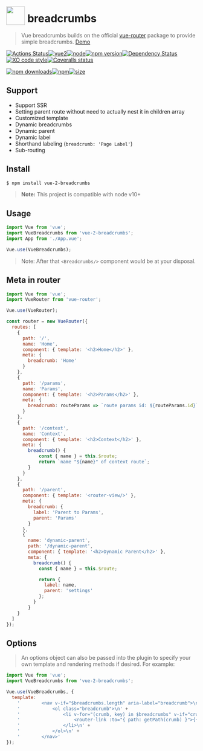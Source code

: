 # <a href="https://vuejs.org" target="_blank"><img valign="text-bottom" height="49" src="https://vuejs.org/images/logo.png"></a> breadcrumbs 
> Vue breadcrumbs builds on the official [vue-router](https://github.com/vuejs/vue-router) package to provide simple breadcrumbs. [Demo](https://scrum.github.io/vue-2-breadcrumbs/)

[![Actions Status](https://github.com/Scrum/vue-2-breadcrumbs/workflows/Actions%20Status/badge.svg?style=flat-square)](https://github.com/Scrum/vue-2-breadcrumbs/actions?query=workflow%3A%22CI+tests%22)[![vue2](https://img.shields.io/badge/vue-2.x-brightgreen.svg?style=flat-square)](https://vuejs.org/)[![node](https://img.shields.io/node/v/post-sequence.svg?style=flat-square)]()[![npm version](https://img.shields.io/npm/v/vue-2-breadcrumbs.svg?style=flat-square)](https://www.npmjs.com/package/vue-2-breadcrumbs)[![Dependency Status](https://david-dm.org/scrum/vue-2-breadcrumbs.svg?style=flat-square)](https://david-dm.org/scrum/vue-2-breadcrumbs)[![XO code style](https://badgen.net/xo/status/chalk?style=flat-square)](https://github.com/sindresorhus/xo)[![Coveralls status](https://img.shields.io/coveralls/Scrum/vue-2-breadcrumbs.svg?style=flat-square)](https://coveralls.io/r/Scrum/vue-2-breadcrumbs)

[![npm downloads](https://img.shields.io/npm/dm/vue-2-breadcrumbs.svg?style=flat-square)](https://www.npmjs.com/package/vue-2-breadcrumbs)[![npm](https://img.shields.io/npm/dt/vue-2-breadcrumbs.svg?style=flat-square)](https://www.npmjs.com/package/vue-2-breadcrumbs)[![size](https://badgen.net/bundlephobia/minzip/vue-2-breadcrumbs?color=364a5e&style=flat)](https://www.npmjs.com/package/vue-2-breadcrumbs)

## Support
- Support SSR
- Setting parent route without need to actually nest it in children array
- Customized template
- Dynamic breadcrumbs 
- Dynamic parent 
- Dynamic label 
- Shorthand labeling (`breadcrumb: 'Page Label'`)
- Sub-routing


## Install

```bash
$ npm install vue-2-breadcrumbs
```

> **Note:** This project is compatible with node v10+


## Usage

```js
import Vue from 'vue';
import VueBreadcrumbs from 'vue-2-breadcrumbs';
import App from './App.vue';

Vue.use(VueBreadcrumbs);
```
> Note: After that `<Breadcrumbs/>` component would be at your disposal.

## Meta in router
```js
import Vue from 'vue';
import VueRouter from 'vue-router';

Vue.use(VueRouter);

const router = new VueRouter({
  routes: [
    {
      path: '/',
      name: 'Home',
      component: { template: '<h2>Home</h2>' },
      meta: {
        breadcrumb: 'Home'
      }
    },
    {
      path: '/params',
      name: 'Params',
      component: { template: '<h2>Params</h2>' },
      meta: {
        breadcrumb: routeParams => `route params id: ${routeParams.id}`
      }
    },
    {
      path: '/context',
      name: 'Context',
      component: { template: '<h2>Context</h2>' },
      meta: {
        breadcrumb() {
            const { name } = this.$route;
            return `name "${name}" of context route`;
        }
      }
    },
    {
      path: '/parent',
      component: { template: '<router-view/>' },
      meta: {
        breadcrumb: {
          label: 'Parent to Params',
          parent: 'Params'
        }
      },
      {
        name: 'dynamic-parent',
        path: '/dynamic-parent',
        component: { template: '<h2>Dynamic Parent</h2>' },
        meta: {
          breadcrumb() {
            const { name } = this.$route;

            return {
              label: name,
              parent: 'settings'
            };
          }
        }
    }
  ]
});
```
## Options
> An options object can also be passed into the plugin to specify your own template and rendering methods if desired. For example:

```js
import Vue from 'vue';
import VueBreadcrumbs from 'vue-2-breadcrumbs';

Vue.use(VueBreadcrumbs, {
  template:
    '        <nav v-if="$breadcrumbs.length" aria-label="breadcrumb">\n' +
    '            <ol class="breadcrumb">\n' +
    '                <li v-for="(crumb, key) in $breadcrumbs" v-if="crumb.meta.breadcrumb" :key="key" class="breadcrumb-item active" aria-current="page">\n' +
    '                    <router-link :to="{ path: getPath(crumb) }">{{ getBreadcrumb(crumb.meta.breadcrumb) }}</router-link>' +
    '                </li>\n' +
    '            </ol>\n' +
    '        </nav>'
});
```
